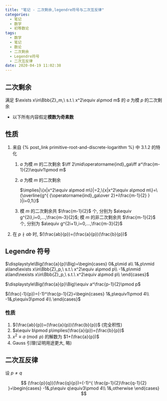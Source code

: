 ```yaml
---
title: "笔记 - 二次剩余,legendre符号与二次互反律"
categories:
  - 笔记
  - 数学
  - 初等数论
tags:
  - 数学
  - 笔记
  - 数论
  - 二次剩余
  - Legendre符号
  - 二次互反律
date: 2020-04-19 11:02:38
---
```


## 二次剩余

满足 $\exists x\in\Bbb{Z}_m,\ s.t.\ x^2\equiv a\pmod m$ 的 $a$ 为模 $p$ 的二次剩余

- 以下所有内容假定**模数为奇素数**

<!--more-->

## 性质

1. 来自 {% post_link primitive-root-and-discrete-logarithm %} 中 3.1.2 的特化

   1. $a$ 为模 $m$ 的二次剩余 $\iff 2\mid\operatorname{ind}_ga\iff a^\frac{m-1}{2}\equiv1\pmod m$
   1. $a$ 为模 $m$ 的二次剩余

      $\implies|\{x|x^2\equiv a\pmod m\}|=2,\{x|x^2\equiv a\pmod m\}=\{\overline{g^{ {\operatorname{ind}_ga\over 2}+i\frac{m-1}{2} } }|i=0,1\}$

   1. 模 $m$ 的二次剩余共 $\frac{m-1}{2}$ 个, 分别为 $a\equiv g^{2i},i=0,...,\frac{m-3}{2}$; 模 $m$ 的非二次剩余共 $\frac{m-1}{2}$ 个, 分别为 $a\equiv g^{2i+1},i=0,...,\frac{m-3}{2}$

1. 在 $p\nmid ab$ 时, $(\frac{ab}{p})=(\frac{a}{p})(\frac{b}{p})$

## Legendre 符号

$\displaystyle\Big(\frac{a}{p}\Big)=\begin{cases}
  0&,p\mid a\\
  1&,p\nmid a\land\exists x\in\Bbb{Z}_p,\ s.t.\ x^2\equiv a\pmod p\\
  -1&,p\nmid a\land\nexists x\in\Bbb{Z}_p,\ s.t.\ x^2\equiv a\pmod p\\
\end{cases}$

$\displaystyle\Big(\frac{a}{p}\Big)\equiv a^\frac{p-1}{2}\pmod p$

$(\frac{-1}{p})=(-1)^\frac{p-1}{2}=\begin{cases}
  1&,p\equiv1\pmod 4\\
  -1&,p\equiv3\pmod 4\\
\end{cases}$

### 性质

1. $(\frac{ab}{p})=(\frac{a}{p})(\frac{b}{p})$ (完全积性)
1. $a\equiv b\pmod p\implies(\frac{a}{p})=(\frac{b}{p})$
1. $x^2\equiv a\pmod p$ 的解数为 $1+(\frac{a}{p})$
1. Gauss 引理(证明用途更大, 略)

## 二次互反律

设 $p\ne q$

$$
(\frac{p}{q})(\frac{q}{p})=(-1)^{ \frac{p-1}{2}\frac{q-1}{2} }=\begin{cases}
  -1&,p\equiv q\equiv3\pmod 4\\
  1&,otherwise
\end{cases}
$$
